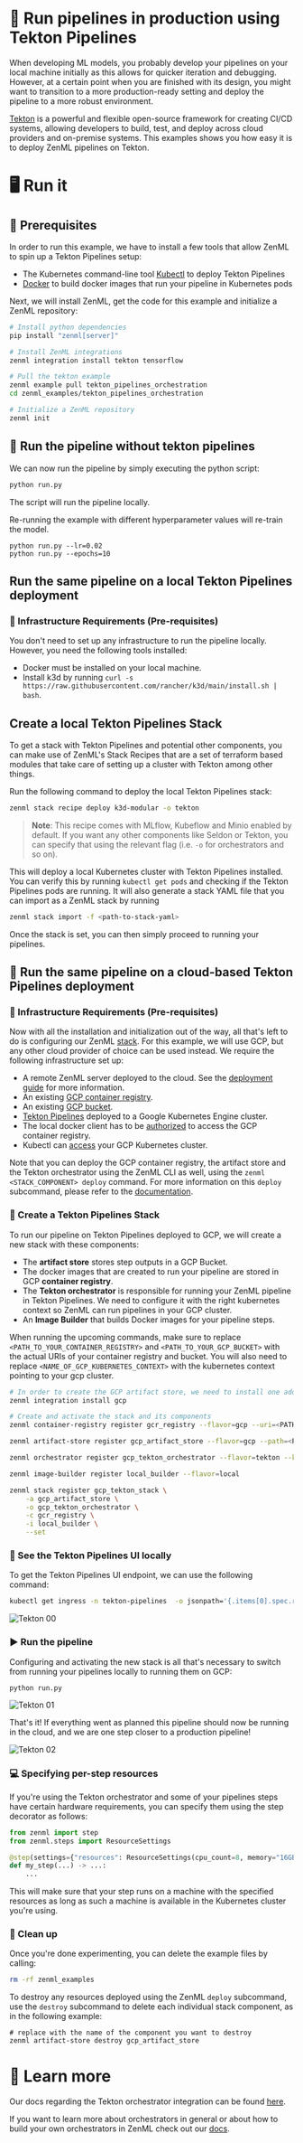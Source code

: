# 🏃 Run pipelines in production using Tekton Pipelines

When developing ML models, you probably develop your pipelines on your local
machine initially as this allows for quicker iteration and debugging. However,
at a certain point when you are finished with its design, you might want to 
transition to a more production-ready setting and deploy the pipeline to a more
robust environment.

[Tekton](https://tekton.dev/) is a powerful and flexible open-source framework 
for creating CI/CD systems, allowing developers to build, test, and deploy 
across cloud providers and on-premise systems. This examples shows you how easy 
it is to deploy ZenML pipelines on Tekton.

# 🖥 Run it

## 📄 Prerequisites

In order to run this example, we have to install a few tools that allow ZenML to
spin up a Tekton Pipelines setup:

* The Kubernetes command-line tool [Kubectl](https://kubernetes.io/docs/tasks/tools/#kubectl)
to deploy Tekton Pipelines
* [Docker](https://docs.docker.com/get-docker/) to build docker images that run
your pipeline in Kubernetes pods 

Next, we will install ZenML, get the code for this example and initialize a
ZenML repository:

```bash
# Install python dependencies
pip install "zenml[server]"

# Install ZenML integrations
zenml integration install tekton tensorflow

# Pull the tekton example
zenml example pull tekton_pipelines_orchestration
cd zenml_examples/tekton_pipelines_orchestration

# Initialize a ZenML repository
zenml init
```

## 🏃 Run the pipeline **without** tekton pipelines

We can now run the pipeline by simply executing the python script:

```bash
python run.py
```

The script will run the pipeline locally.

Re-running the example with different hyperparameter values will re-train
the model.

```shell
python run.py --lr=0.02
python run.py --epochs=10
```

## Run the same pipeline on a local Tekton Pipelines deployment

### 📄 Infrastructure Requirements (Pre-requisites)

You don't need to set up any infrastructure to run the pipeline locally. However, you need the following tools installed:
  * Docker must be installed on your local machine.
  * Install k3d by running `curl -s https://raw.githubusercontent.com/rancher/k3d/main/install.sh | bash`.

## Create a local Tekton Pipelines Stack

To get a stack with Tekton Pipelines and potential other components, you can make use of ZenML's Stack Recipes that are a set of terraform based modules that take care of setting up a cluster with Tekton among other things.

Run the following command to deploy the local Tekton Pipelines stack:

```bash
zenml stack recipe deploy k3d-modular -o tekton
```

>**Note**:
> This recipe comes with MLflow, Kubeflow and Minio enabled by default. If you
> want any other components like Seldon or Tekton, you can specify that using
> the relevant flag (i.e. `-o` for orchestrators and so on).

This will deploy a local Kubernetes cluster with Tekton Pipelines installed. You can verify this by running `kubectl get pods` and checking if the Tekton Pipelines pods are running.
It will also generate a stack YAML file that you can import as a ZenML stack by running 

```bash
zenml stack import -f <path-to-stack-yaml>
```
Once the stack is set, you can then simply proceed to running your pipelines.

## 🏃️ Run the same pipeline on a cloud-based Tekton Pipelines deployment

### 📄 Infrastructure Requirements (Pre-requisites)

Now with all the installation and initialization out of the way, all that's left
to do is configuring our ZenML [stack](https://docs.zenml.io/getting-started/core-concepts). For
this example, we will use GCP, but any other cloud provider of choice can be used instead. We require the following infrastructure set up:

* A remote ZenML server deployed to the cloud. See the 
[deployment guide](https://docs.zenml.io/platform-guide/set-up-your-mlops-platform/deploy-zenml) for
more information.
* An existing [GCP container registry](https://cloud.google.com/container-registry/docs).
* An existing [GCP bucket](https://cloud.google.com/storage/docs/creating-buckets).
* [Tekton Pipelines](https://tekton.dev/docs/pipelines/install/#installing-tekton-pipelines-on-kubernetes) deployed to a Google 
Kubernetes Engine cluster.
* The local docker client has to be [authorized](https://cloud.google.com/container-registry/docs/advanced-authentication) 
to access the GCP container registry.
* Kubectl can [access](https://cloud.google.com/kubernetes-engine/docs/how-to/cluster-access-for-kubectl) your GCP 
Kubernetes cluster.

Note that you can deploy the GCP container
registry, the artifact store and the Tekton orchestrator using the ZenML CLI as
well, using the `zenml <STACK_COMPONENT> deploy` command. For more information
on this `deploy` subcommand, please refer to the
[documentation](https://docs.zenml.io/platform-guide/set-up-your-mlops-platform/deploy-and-set-up-a-cloud-stack/deploy-a-stack-component).

### 🥞 Create a Tekton Pipelines Stack

To run our pipeline on Tekton Pipelines deployed to GCP, we will create a new 
stack with these components:

* The **artifact store** stores step outputs in a GCP Bucket.
* The docker images that are created to run your pipeline are stored in 
GCP **container registry**.
* The **Tekton orchestrator** is responsible for running your ZenML pipeline 
in Tekton Pipelines. We need to configure it with the right kubernetes context 
so ZenML can run pipelines in your GCP cluster. 
* An **Image Builder** that builds Docker images for your pipeline steps.

When running the upcoming commands, make sure to replace 
`<PATH_TO_YOUR_CONTAINER_REGISTRY>` and `<PATH_TO_YOUR_GCP_BUCKET>` with the 
actual URIs of your container registry and bucket. You will also need to replace
`<NAME_OF_GCP_KUBERNETES_CONTEXT>` with the kubernetes context pointing to your 
gcp cluster.

```bash
# In order to create the GCP artifact store, we need to install one additional ZenML integration:
zenml integration install gcp

# Create and activate the stack and its components
zenml container-registry register gcr_registry --flavor=gcp --uri=<PATH_TO_YOUR_CONTAINER_REGISTRY>

zenml artifact-store register gcp_artifact_store --flavor=gcp --path=<PATH_TO_YOUR_GCP_BUCKET>

zenml orchestrator register gcp_tekton_orchestrator --flavor=tekton --kubernetes_context=<NAME_OF_GCP_KUBERNETES_CONTEXT>

zenml image-builder register local_builder --flavor=local

zenml stack register gcp_tekton_stack \
    -a gcp_artifact_store \
    -o gcp_tekton_orchestrator \
    -c gcr_registry \
    -i local_builder \
    --set
```

### 🏁 See the Tekton Pipelines UI locally

To get the Tekton Pipelines UI endpoint, we can use the following command:

```bash
kubectl get ingress -n tekton-pipelines  -o jsonpath='{.items[0].spec.rules[0].host}'
```


![Tekton 00](assets/tekton_ui.png)

### ▶️ Run the pipeline

Configuring and activating the new stack is all that's necessary to switch from 
running your pipelines locally to running them on GCP:

```bash
python run.py
```

![Tekton 01](assets/tekton_ui_2.png)

That's it! If everything went as planned this pipeline should now be running in 
the cloud, and we are one step closer to a production pipeline!

![Tekton 02](assets/tekton_ui_3.png)

### 💻 Specifying per-step resources

If you're using the Tekton orchestrator and some of your pipelines steps have 
certain hardware requirements, you can specify them using the step decorator as 
follows:

```python
from zenml import step
from zenml.steps import ResourceSettings

@step(settings={"resources": ResourceSettings(cpu_count=8, memory="16GB")})
def my_step(...) -> ...:
    ...
```

This will make sure that your step runs on a machine with the specified 
resources as long as such a machine is available in the Kubernetes cluster 
you're using.

### 🧽 Clean up

Once you're done experimenting, you can delete the example files by calling:

```bash
rm -rf zenml_examples
```

To destroy any resources deployed using the ZenML `deploy` subcommand, use the
`destroy` subcommand to delete each individual stack component, as in the
following example:

```shell
# replace with the name of the component you want to destroy
zenml artifact-store destroy gcp_artifact_store
```

# 📜 Learn more

Our docs regarding the Tekton orchestrator integration can be found 
[here](https://docs.zenml.io/user-guide/component-guide/orchestrators/tekton).

If you want to learn more about orchestrators in general or about how to build 
your own orchestrators in ZenML check out our 
[docs](https://docs.zenml.io/user-guide/component-guide/orchestrators/custom).
